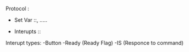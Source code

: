 Protocol :

- Set Var
<Device Type>:<Mode>:<Value>,<Value> .....

- Interupts
<Device Type>:<Interupt type>:<value>

Interupt types:
-Button
-Ready (Ready Flag)
-IS (Responce to command)

